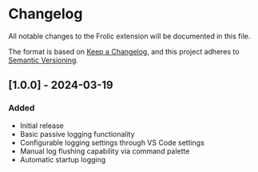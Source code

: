 # Changelog

All notable changes to the Frolic extension will be documented in this file.

The format is based on [Keep a Changelog](https://keepachangelog.com/en/1.0.0/),
and this project adheres to [Semantic Versioning](https://semver.org/spec/v2.0.0.html).

## [1.0.0] - 2024-03-19

### Added
- Initial release
- Basic passive logging functionality
- Configurable logging settings through VS Code settings
- Manual log flushing capability via command palette
- Automatic startup logging 